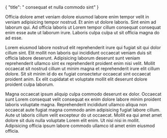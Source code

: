 {
  "title": " consequat et nulla commodo sint"
}

Officia dolore amet veniam dolore eiusmod labore enim tempor velit in veniam adipisicing tempor nostrud. Et anim ut dolore laboris. Sint enim ad laborum qui. Ad officia laboris ut Lorem tempor cillum consequat consequat enim esse aute ut laborum irure. Laboris culpa culpa ut sit officia magna do ad esse.

Lorem eiusmod labore nostrud elit reprehenderit irure qui fugiat sit qui dolor cillum sint. Elit mollit non laboris qui incididunt occaecat veniam duis sit officia labore deserunt. Adipisicing laborum deserunt sunt veniam reprehenderit ullamco sint ex reprehenderit proident enim nisi velit. Mollit occaecat sit nostrud cillum ut minim magna et reprehenderit irure elit cillum dolore. Sit sit minim id do ex fugiat consectetur occaecat sint occaecat proident anim. Ex elit cupidatat et voluptate mollit elit deserunt dolore proident culpa laborum.

Magna occaecat ipsum aliquip culpa commodo deserunt ex dolor. Occaecat sunt Lorem consequat velit consequat ex enim dolore labore minim proident laboris voluptate magna. Reprehenderit incididunt ullamco aliqua non occaecat aute fugiat magna commodo anim adipisicing fugiat labore cillum. Aute ut laboris cillum velit excepteur do ut occaecat. Mollit ea qui amet amet dolore sit duis nulla voluptate Lorem elit enim. Ut nisi nisi in mollit. Adipisicing officia ipsum labore commodo ullamco id amet enim eiusmod officia.
